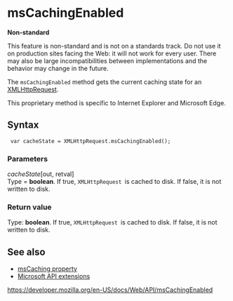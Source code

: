 # msCachingEnabled

**Non-standard**

This feature is non-standard and is not on a standards track. Do not use it on production sites facing the Web: it will not work for every user. There may also be large incompatibilities between implementations and the behavior may change in the future.

The `msCachingEnabled` method gets the current caching state for an [XMLHttpRequest](xmlhttprequest).

This proprietary method is specific to Internet Explorer and Microsoft Edge.

## Syntax

     var cacheState = XMLHttpRequest.msCachingEnabled();

### Parameters

_cacheState_\[out, retval\]  
Type = **boolean**. If true, `XMLHttpRequest `is cached to disk. If false, it is not written to disk.

### Return value

Type: **boolean**. If true, `XMLHttpRequest `is cached to disk. If false, it is not written to disk.

## See also

- [msCaching property](mscaching)
- [Microsoft API extensions](microsoft_extensions)

<a href="https://developer.mozilla.org/en-US/docs/Web/API/msCachingEnabled" class="_attribution-link">https://developer.mozilla.org/en-US/docs/Web/API/msCachingEnabled</a>
